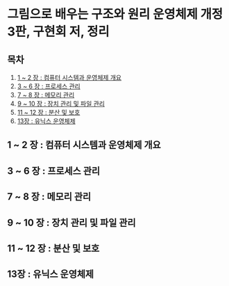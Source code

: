 # 그림으로 배우는 구조와 원리 운영체제 개정 3판, 구현회 저, 정리

## 목차
1. [1 ~ 2 장 : 컴퓨터 시스템과 운영체제 개요](#1-~-2-장-:-컴퓨터-시스템과-운영체제-개요)
2. [3 ~ 6 장 : 프로세스 관리]()
3. [7 ~ 8 장 : 메모리 관리]()
4. [9 ~ 10 장 : 장치 관리 및 파일 관리]()
5. [11 ~ 12 장 : 분산 및 보호]()
6. [13장 : 유닉스 운영체제]()


## 1 ~ 2 장 : 컴퓨터 시스템과 운영체제 개요
## 3 ~ 6 장 : 프로세스 관리
## 7 ~ 8 장 : 메모리 관리
## 9 ~ 10 장 : 장치 관리 및 파일 관리
## 11 ~ 12 장 : 분산 및 보호
## 13장 : 유닉스 운영체제

